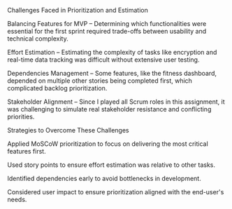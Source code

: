 
Challenges Faced in Prioritization and Estimation

Balancing Features for MVP – Determining which functionalities were essential for the first sprint required trade-offs between usability and technical complexity.

Effort Estimation – Estimating the complexity of tasks like encryption and real-time data tracking was difficult without extensive user testing.

Dependencies Management – Some features, like the fitness dashboard, depended on multiple other stories being completed first, which complicated backlog prioritization.

Stakeholder Alignment – Since I played all Scrum roles in this assignment, it was challenging to simulate real stakeholder resistance and conflicting priorities.

Strategies to Overcome These Challenges

Applied MoSCoW prioritization to focus on delivering the most critical features first.

Used story points to ensure effort estimation was relative to other tasks.

Identified dependencies early to avoid bottlenecks in development.

Considered user impact to ensure prioritization aligned with the end-user's needs.

